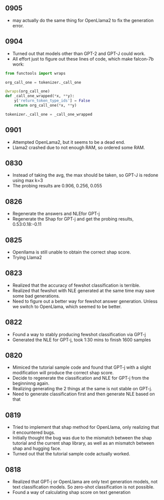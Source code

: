 ## 0905
- may actually do the same thing for OpenLlama2 to fix the generation error.

## 0904
- Turned out that models other than GPT-2 and GPT-J could work.
- All effort just to figure out these lines of code, which make falcon-7b work:
```python
from functools import wraps

org_call_one = tokenizer._call_one

@wraps(org_call_one)
def _call_one_wrapped(*x, **y):
    y['return_token_type_ids'] = False
    return org_call_one(*x, **y)

tokenizer._call_one = _call_one_wrapped
```

## 0901
- Attempted OpenLama2, but it seems to be a dead end.
- Llama2 crashed due to not enough RAM, so ordered some RAM.

## 0830
- Instead of taking the avg, the max should be taken, so GPT-J is redone using max k=3
- The probing results are 0.906, 0.256, 0.055  

## 0826
- Regenerate the answers and NLEfor GPT-j
- Regenerate the Shap for GPT-j and get the probing results, 0.53:0.18:-0.11

## 0825
- Openllama is still unable to obtain the correct shap score.
- Trying Llama2

## 0823
- Realized that the accuracy of fewshot classification is terrible.
- Realized that fewshot with NLE generated at the same time may save some bad generations.
- Need to figure out a better way for fewshot answer generation. Unless we switch to OpenLlama, which seemed to be better.

## 0822
- Found a way to stably producing fewshot classification via GPT-j
- Generated the NLE for GPT-j, took 1:30 mins to finish 1600 samples

## 0820
- Mimiced the tutorial sample code and found that GPT-j with a slight modification will produce the correct shap score.
- Decide to regenerate the classification and NLE for GPT-j from the beginninng again.
- Realizing generating the 2 things at the same is not stable on GPT-j.
- Need to generate classification first and then generate NLE based on that

## 0819
- Tried to implement that shap method for OpenLlama, only realizing that it encountered bugs.
- Initially thought the bug was due to the mismatch between the shap tutorial and the current shap library, as well as an mismatch between shap and hugging face.
- Turned out that the tutorial sample code actually worked.

## 0818
- Realized that GPT-j or OpenLlama are only text generation models, not text classification models. So zero-shot classification is not possible.
- Found a way of calculating shap score on text generation